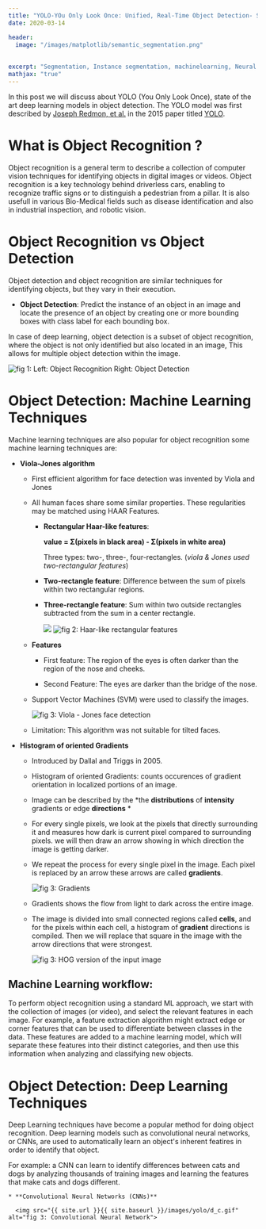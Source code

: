 ```yaml
---
title: "YOLO-YOu Only Look Once: Unified, Real-Time Object Detection- Summarized"
date: 2020-03-14

header:
  image: "/images/matplotlib/semantic_segmentation.png"
  
 
excerpt: "Segmentation, Instance segmentation, machinelearning, Neural Network, Deep Learning"
mathjax: "true"
---
```

In this post we will discuss about YOLO (You Only Look Once), state of the art deep learning models in object detection. The YOLO model was first described by 
<a href="https://pjreddie.com/darknet/yolo/" title="Joseph Redmon">Joseph Redmon, et al.</a> in the 2015 paper titled <a href="https://arxiv.org/pdf/1506.02640.pdf" title="YOLO">YOLO</a>.

# What is Object Recognition ?

Object recognition is a general term to describe a collection of computer vision techniques for identifying objects in digital images or videos. Object recognition is a key technology behind driverless cars, enabling to recognize traffic signs or to distinguish a pedestrian from a pillar. It is also usefull in various Bio-Medical fields such as disease identification and
also in industrial inspection, and robotic vision.

# Object Recognition vs Object Detection
Object detection and object recognition are similar techniques for identifying objects, but they vary in their execution.

* **Object Detection**: Predict the instance of an object in an image and locate the presence of an object by creating one or more bounding boxes with class label for each bounding box.

In case of deep learning, object detection is a subset of object recognition, where the object is not only identified but also located in an image, This allows for multiple object detection within the image.

   <img src="{{ site.url }}{{ site.baseurl }}/images/yolo/object_r_d.JPEG" alt="fig 1:  Left: Object Recognition Right: Object Detection">

# Object Detection: Machine Learning Techniques

Machine learning techniques are also popular for object recognition some machine learning techniques are:

* **Viola-Jones algorithm** 
    * First efficient algorithm for face detection was invented by Viola and Jones
    
    * All human faces share some similar properties. These regularities may be matched using HAAR Features.
    
        * **Rectangular Haar-like features**:
        
          **value = Σ(pixels in black area) - Σ(pixels in white area)**
          
          Three types: two-, three-, four-rectangles. 
          (*viola & Jones used two-rectangular features*)
    
        * **Two-rectangle feature**: Difference between the sum of pixels within two rectangular regions.
        
        * **Three-rectangle feature**: Sum within two outside rectangles subtracted from the sum in a center rectangle.
        
             <img src="{{ site.url }}{{ site.baseurl }}/images/yolo/haar_1.png">
             <img src="{{ site.url }}{{ site.baseurl }}/images/yolo/haar_2.png" alt="fig 2:  Haar-like rectangular features">
        
     * **Features**
     
        * First feature: The region of the eyes is often darker than the region of the nose and cheeks.
            
        * Second Feature: The eyes are darker than the bridge of the nose.
            
     * Support Vector Machines (SVM) were used to classify the images.
        
       <img src="{{ site.url }}{{ site.baseurl }}/images/yolo/face.png" alt="fig 3:  Viola - Jones face detection">

     * Limitation: This algorithm was not suitable for tilted faces.


* **Histogram of oriented Gradients**

    * Introduced by Dallal and Triggs in 2005.
    
    * Histogram of oriented Gradients: counts occurences of gradient orientation in localized portions of an image.
    
    * Image can be described by the *the **distributions** of **intensity** gradients or edge **directions** *
        
    * For every single pixels, we look at the pixels that directly surrounding it and measures how dark is current pixel compared to surrounding pixels.
      we will then draw an arrow showing in which direction the image is getting darker.
     
    * We repeat the process for every single pixel in the image. Each pixel is replaced by an arrow these arrows are called **gradients**.
    
      <img src="{{ site.url }}{{ site.baseurl }}/images/yolo/hog.png" alt="fig 3: Gradients">

    
    * Gradients shows the flow from light to dark across the entire image.
    
    * The image is divided into small connected regions called **cells**, and for the pixels within each cell, a histogram of **gradient** directions is compiled. Then we will replace that square in the image with the arrow directions that were strongest.
    
      <img src="{{ site.url }}{{ site.baseurl }}/images/yolo/Hog_result.png" alt="fig 3: HOG version of the input image">
   
## Machine Learning workflow:
   To perform object recognition using a standard ML approach, we start with the collection of images (or video), and select the relevant features in each image.
   For example, a feature extraction algorithm might extract edge or corner features that can be used to differentiate between classes in the data. These features are added to a machine learning model, which will separate these features into their distinct categories, and then use this information when analyzing and classifying new objects.
      
      
# Object Detection: Deep Learning Techniques

  Deep Learning techniques have become a popular method for doing object recognition. Deep learning models such as convolutional neural networks, or CNNs, are used to automatically learn an object's inherent featires in order to identify that object.
  
  For example: a CNN can learn to identify differences between cats and dogs by analyzing thousands of training images and learning the features that make cats and dogs different.
  
    * **Convolutional Neural Networks (CNNs)**
    
      <img src="{{ site.url }}{{ site.baseurl }}/images/yolo/d_c.gif" alt="fig 3: Convolutional Neural Network">
      
      

  
  


    

    
    







